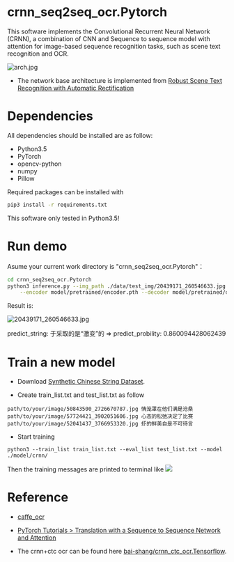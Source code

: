 # crnn_seq2seq_ocr.Pytorch

This software implements the Convolutional Recurrent Neural Network (CRNN), a combination of CNN and Sequence to sequence model with attention for image-based sequence recognition tasks, such as scene text recognition and OCR.

![arch.jpg](https://github.com/bai-shang/crnn_seq2seq_ocr.Pytorch/blob/master/data/arch.jpg?raw=true)

* The network base architecture is implemented from [Robust Scene Text Recognition with Automatic Rectification](https://arxiv.org/abs/1603.03915)

# Dependencies
All dependencies should be installed are as follow: 
* Python3.5
* PyTorch
* opencv-python
* numpy
* Pillow

Required packages can be installed with
```bash
pip3 install -r requirements.txt
```

This software only tested in Python3.5!

# Run demo

Asume your current work directory is "crnn_seq2seq_ocr.Pytorch"：  

```bash
cd crnn_seq2seq_ocr.Pytorch
python3 inference.py --img_path ./data/test_img/20439171_260546633.jpg \
    --encoder model/pretrained/encoder.pth --decoder model/pretrained/decoder.pth
```

Result is:  

![20439171_260546633.jpg](https://github.com/bai-shang/crnn_seq2seq_ocr.Pytorch/blob/master/data/test_img/20439171_260546633.jpg?raw=true)

predict_string: 于采取的是“激变”的 => predict_probility: 0.860094428062439  



# Train a new model

* Download [Synthetic Chinese String Dataset](https://pan.baidu.com/s/1dFda6R3#list/path=%2F).  

* Create  train_list.txt and test_list.txt as follow
```
path/to/your/image/50843500_2726670787.jpg 情笼罩在他们满是沧桑
path/to/your/image/57724421_3902051606.jpg 心态的松弛决定了比赛
path/to/your/image/52041437_3766953320.jpg 虾的鲜美自是不可待言
```

* Start training
```
python3 --train_list train_list.txt --eval_list test_list.txt --model ./model/crnn/ 
``` 
Then the training messages are printed to terminal like
![](https://github.com/bai-shang/crnn_seq2seq_ocr.Pytorch/blob/master/data/start_train.jpg?raw=true)


# Reference
* [caffe_ocr](https://github.com/senlinuc/caffe_ocr)

* [PyTorch Tutorials >  Translation with a Sequence to Sequence Network and Attention](https://pytorch.org/tutorials/intermediate/seq2seq_translation_tutorial.html)

* The crnn+ctc ocr can be found here [bai-shang/crnn_ctc_ocr.Tensorflow](https://github.com/bai-shang/crnn_ctc_ocr.Tensorflow).




